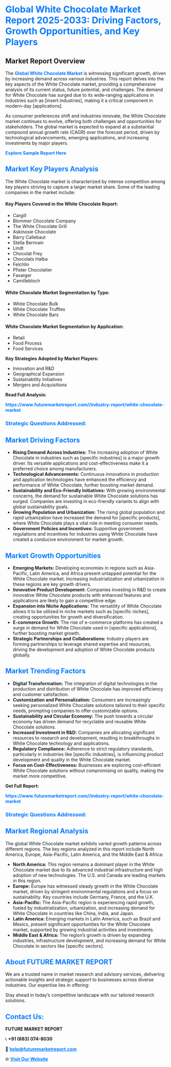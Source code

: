 <h1 style="color: #007BFF;">Global White Chocolate Market Report 2025-2033: Driving Factors, Growth Opportunities, and Key Players</h1>

<section id="overview">
<h2>Market Report Overview</h2>
<p>The <a href="https://www.futuremarketreport.com//industry-report/white-chocolate-market" style="color: #007BFF; text-decoration: none;"><strong>Global White Chocolate Market</strong></a> is witnessing significant growth, driven by increasing demand across various industries. This report delves into the key aspects of the White Chocolate market, providing a comprehensive analysis of its current status, future potential, and challenges. The demand for White Chocolate has surged due to its wide-ranging applications in industries such as [insert industries], making it a critical component in modern-day [applications].</p>
<p>As consumer preferences shift and industries innovate, the White Chocolate market continues to evolve, offering both challenges and opportunities for stakeholders. The global market is expected to expand at a substantial compound annual growth rate (CAGR) over the forecast period, driven by technological advancements, emerging applications, and increasing investments by major players.</p>
</section>

<section id="overview">
<p><a href="https://www.futuremarketreport.com//request-sample/reportId=87202" style="color: #007BFF; text-decoration: none;"><strong>Explore Sample Report Here</strong></a></p>
</section>

<section id="key-players">
<h2 style="color: #007BFF;">Market Key Players Analysis</h2>
<p>The White Chocolate market is characterized by intense competition among key players striving to capture a larger market share. Some of the leading companies in the market include:</p>
<h4>Key Players Covered in the White Chocolate Report:</h4>
<ul><li>Cargill</li><li>Blommer Chocolate Company</li><li>The White Chocolate Grill</li><li>Askinosie Chocolate</li><li>Barry Callebaut</li><li>Stella Bernrain</li><li>Lindt</li><li>Chocolat Frey</li><li>Chocolats Halba</li><li>Felchlin</li><li>Pfister Chocolatier</li><li>Favarger</li><li>Camillebloch</li></ul>
<h4>White Chocolate Market Segmentation by Type:</h4>
<ul><li>White Chocolate Bulk</li><li>White Chocolate Truffles</li><li>White Chocolate Bars</li></ul>

<h4>White Chocolate Market Segmentation by Application:</h4>
<ul><li>Retail</li><li>Food Process</li><li>Food Services</li></ul>
<p><strong>Key Strategies Adopted by Market Players:</strong></p>
<ul>
<li>Innovation and R&D</li>
<li>Geographical Expansion</li>
<li>Sustainability Initiatives</li>
<li>Mergers and Acquisitions</li>
</ul>
</section>

<section>
<p><strong>Read Full Analysis: </strong></p><a href="https://www.futuremarketreport.com//industry-report/white-chocolate-market" style="color: #007BFF; text-decoration: none;"><strong>https://www.futuremarketreport.com//industry-report/white-chocolate-market</strong></a>
<h3 style="color: #007BFF;">Strategic Questions Addressed:</h3>
</section>

<section id="driving-factors">
<h2 style="color: #007BFF;">Market Driving Factors</h2>
<ul>
<li><strong>Rising Demand Across Industries:</strong> The increasing adoption of White Chocolate in industries such as [specific industries] is a major growth driver. Its versatile applications and cost-effectiveness make it a preferred choice among manufacturers.</li>
<li><strong>Technological Advancements:</strong> Continuous innovations in production and application technologies have enhanced the efficiency and performance of White Chocolate, further boosting market demand.</li>
<li><strong>Sustainability and Eco-Friendly Initiatives:</strong> With growing environmental concerns, the demand for sustainable White Chocolate solutions has surged. Companies are investing in eco-friendly variants to align with global sustainability goals.</li>
<li><strong>Growing Population and Urbanization:</strong> The rising global population and rapid urbanization have increased the demand for [specific products], where White Chocolate plays a vital role in meeting consumer needs.</li>
<li><strong>Government Policies and Incentives:</strong> Supportive government regulations and incentives for industries using White Chocolate have created a conducive environment for market growth.</li>
</ul>
</section>

<section id="growth-opportunities">
<h2 style="color: #007BFF;">Market Growth Opportunities</h2>
<ul>
<li><strong>Emerging Markets:</strong> Developing economies in regions such as Asia-Pacific, Latin America, and Africa present untapped potential for the White Chocolate market. Increasing industrialization and urbanization in these regions are key growth drivers.</li>
<li><strong>Innovative Product Development:</strong> Companies investing in R&D to create innovative White Chocolate products with enhanced features and applications are likely to gain a competitive edge.</li>
<li><strong>Expansion into Niche Applications:</strong> The versatility of White Chocolate allows it to be utilized in niche markets such as [specific niches], creating opportunities for growth and diversification.</li>
<li><strong>E-commerce Growth:</strong> The rise of e-commerce platforms has created a surge in demand for White Chocolate used in [specific applications], further boosting market growth.</li>
<li><strong>Strategic Partnerships and Collaborations:</strong> Industry players are forming partnerships to leverage shared expertise and resources, driving the development and adoption of White Chocolate products globally.</li>
</ul>
</section>

<section id="trending-factors">
<h2 style="color: #007BFF;">Market Trending Factors</h2>
<ul>
<li><strong>Digital Transformation:</strong> The integration of digital technologies in the production and distribution of White Chocolate has improved efficiency and customer satisfaction.</li>
<li><strong>Customization and Personalization:</strong> Consumers are increasingly seeking personalized White Chocolate solutions tailored to their specific needs, prompting companies to offer customizable options.</li>
<li><strong>Sustainability and Circular Economy:</strong> The push towards a circular economy has driven demand for recyclable and reusable White Chocolate solutions.</li>
<li><strong>Increased Investment in R&D:</strong> Companies are allocating significant resources to research and development, resulting in breakthroughs in White Chocolate technology and applications.</li>
<li><strong>Regulatory Compliance:</strong> Adherence to strict regulatory standards, particularly in industries like [specific industries], is influencing product development and quality in the White Chocolate market.</li>
<li><strong>Focus on Cost-Effectiveness:</strong> Businesses are exploring cost-efficient White Chocolate solutions without compromising on quality, making the market more competitive.</li>
</ul>
</section>

<section>
<p><strong>Get Full Report: </strong></p><a href="https://www.futuremarketreport.com//industry-report/white-chocolate-market" style="color: #007BFF; text-decoration: none;"><strong>https://www.futuremarketreport.com//industry-report/white-chocolate-market</strong></a>
<h3 style="color: #007BFF;">Strategic Questions Addressed:</h3>
</section>


<section id="regional-analysis">
<h2 style="color: #007BFF;">Market Regional Analysis</h2>
<p>The global White Chocolate market exhibits varied growth patterns across different regions. The key regions analyzed in this report include North America, Europe, Asia-Pacific, Latin America, and the Middle East & Africa:</p>
<ul>
<li><strong>North America:</strong> This region remains a dominant player in the White Chocolate market due to its advanced industrial infrastructure and high adoption of new technologies. The U.S. and Canada are leading markets in this region.</li>
<li><strong>Europe:</strong> Europe has witnessed steady growth in the White Chocolate market, driven by stringent environmental regulations and a focus on sustainability. Key countries include Germany, France, and the U.K.</li>
<li><strong>Asia-Pacific:</strong> The Asia-Pacific region is experiencing rapid growth, fueled by industrialization, urbanization, and increasing demand for White Chocolate in countries like China, India, and Japan.</li>
<li><strong>Latin America:</strong> Emerging markets in Latin America, such as Brazil and Mexico, present significant opportunities for the White Chocolate market, supported by growing industrial activities and investments.</li>
<li><strong>Middle East & Africa:</strong> The region’s growth is driven by expanding industries, infrastructure development, and increasing demand for White Chocolate in sectors like [specific sectors].</li>
</ul>
</section>

<footer>
<h2 style="color: #007BFF;">About FUTURE MARKET REPORT</h2>
<p>We are a trusted name in market research and advisory services, delivering actionable insights and strategic support to businesses across diverse industries. Our expertise lies in offering:</p>

<p>Stay ahead in today’s competitive landscape with our tailored research solutions.</p>

<h2 style="color: #007BFF;">Contact Us:</h2>
<p><strong>FUTURE MARKET REPORT</strong></p>
<p>📞 <strong>+91 (883) 074-8030</strong></p>
<p>📧 <strong><a href="mailto:help@futuremarketreport.com" style="color: #007BFF;">help@futuremarketreport.com</a></strong></p>
<p>🌐 <strong><a href="https://www.futuremarketreport.com/" style="color: #007BFF;">Visit Our Website</a></strong></p>
</footer>